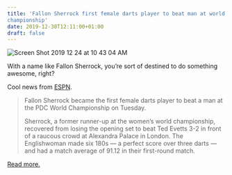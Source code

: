 ```yaml
---
title: 'Fallon Sherrock first female darts player to beat man at world
championship'
date: 2019-12-30T12:11:00+01:00
draft: false
---
```


![Screen Shot 2019 12 24 at 10 43 04 AM](https://cdn-blog.adafruit.com/uploads/2019/12/Screen-Shot-2019-12-24-at-10.43.04-AM.png "Screen Shot 2019-12-24 at 10.43.04 AM.png")

With a name like Fallon Sherrock, you’re sort of destined to do something awesome, right?

Cool news from [ESPN](https://www.espn.com/espn/story/_/id/28321499/fallon-sherrock-first-female-darts-player-beat-man-world-championship).

> Fallon Sherrock became the first female darts player to beat a man at the PDC World Championship on Tuesday.
> 
> Sherrock, a former runner-up at the women’s world championship, recovered from losing the opening set to beat Ted Evetts 3-2 in front of a raucous crowd at Alexandra Palace in London. The Englishwoman made six 180s — a perfect score over three darts — and had a match average of 91.12 in their first-round match.

[Read more.](https://www.espn.com/espn/story/_/id/28321499/fallon-sherrock-first-female-darts-player-beat-man-world-championship)